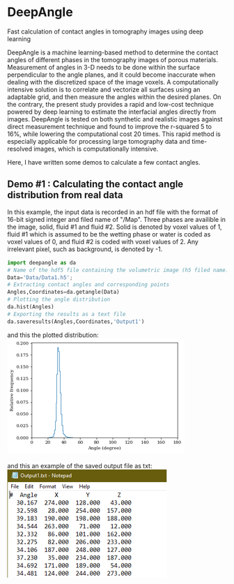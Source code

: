 # DeepAngle
Fast calculation of contact angles in tomography images using deep learning

DeepAngle is a machine learning-based method to determine the contact angles of different phases in the tomography images of porous materials. Measurement of angles in 3-D needs to be done within the surface perpendicular to the angle planes, and it could become inaccurate when dealing with the discretized space of the image voxels. A computationally intensive solution is to correlate and vectorize all surfaces using an adaptable grid, and then measure the angles within the desired planes. On the contrary, the present study provides a rapid and low-cost technique powered by deep learning to estimate the interfacial angles directly from images. DeepAngle is tested on both synthetic and realistic images against direct measurement technique and found to improve the r-squared 5 to 16%, while lowering the computational cost 20 times. This rapid method is especially applicable for processing large tomography data and time-resolved images, which is computationally intensive.

Here, I have written some demos to calculate a few contact angles. 

## Demo #1 : Calculating the contact angle distribution from real data
In this example, the input data is recorded in an hdf file with the format of 16-bit signed integer and filed name of "/Map". Three phases are availible in the image, solid, fluid #1 and fluid #2. Solid is denoted by voxel values of 1, fluid #1 which is assumed to be the wetting phase or water is coded as voxel values of 0, and fluid #2 is coded with voxel values of 2. Any irrelevant pixel, such as background, is denoted by -1. 

```python
import deepangle as da
# Name of the hdf5 file containing the volumetric image (h5 filed name: /Map)
Data='Data/Data1.h5';
# Extracting contact angles and corresponding points 
Angles,Coordinates=da.getangle(Data)
# Plotting the angle distribution
da.hist(Angles)
# Exporting the results as a text file
da.saveresults(Angles,Coordinates,'Output1')
```
and this the plotted distribution:
<br>
![](img/dist1.png)
<br>
<br>
and this an example of the saved output file as txt:
<br>
![](img/output.png)
<br>
